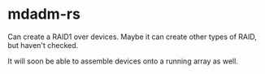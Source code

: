 # mdadm-rs

Can create a RAID1 over devices.
Maybe it can create other types of RAID, but haven't checked.

It will soon be able to assemble devices onto a running array as well.
